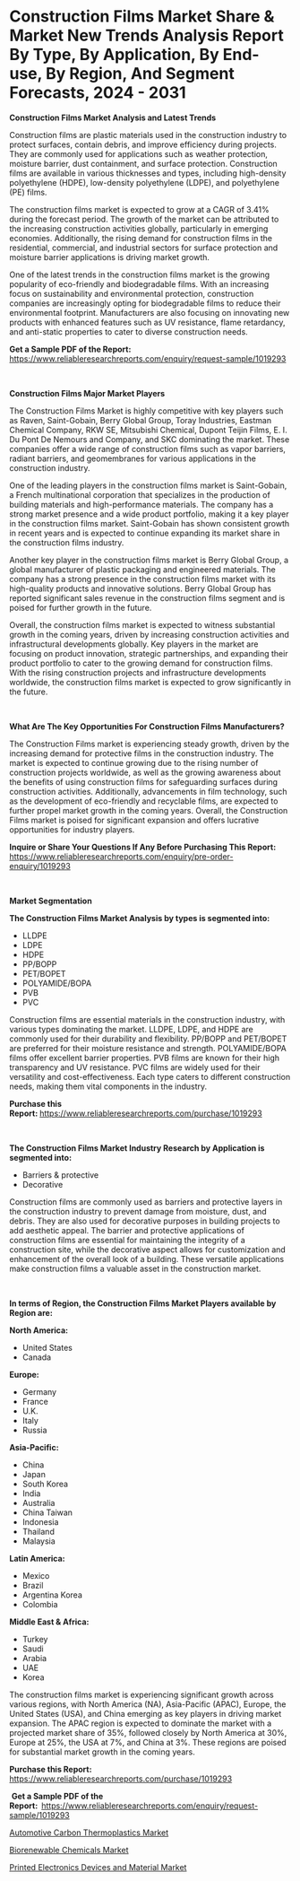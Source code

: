 <p><h1>Construction Films Market Share & Market New Trends Analysis Report By Type, By Application, By End-use, By Region, And Segment Forecasts, 2024 - 2031</h1></p><p><strong>Construction Films Market Analysis and Latest Trends</strong></p>
<p><p>Construction films are plastic materials used in the construction industry to protect surfaces, contain debris, and improve efficiency during projects. They are commonly used for applications such as weather protection, moisture barrier, dust containment, and surface protection. Construction films are available in various thicknesses and types, including high-density polyethylene (HDPE), low-density polyethylene (LDPE), and polyethylene (PE) films.</p><p>The construction films market is expected to grow at a CAGR of 3.41% during the forecast period. The growth of the market can be attributed to the increasing construction activities globally, particularly in emerging economies. Additionally, the rising demand for construction films in the residential, commercial, and industrial sectors for surface protection and moisture barrier applications is driving market growth.</p><p>One of the latest trends in the construction films market is the growing popularity of eco-friendly and biodegradable films. With an increasing focus on sustainability and environmental protection, construction companies are increasingly opting for biodegradable films to reduce their environmental footprint. Manufacturers are also focusing on innovating new products with enhanced features such as UV resistance, flame retardancy, and anti-static properties to cater to diverse construction needs.</p></p>
<p><strong>Get a Sample PDF of the Report:&nbsp;</strong> <a href="https://www.reliableresearchreports.com/enquiry/request-sample/1019293">https://www.reliableresearchreports.com/enquiry/request-sample/1019293</a></p>
<p>&nbsp;</p>
<p><strong>Construction Films Major Market Players</strong></p>
<p><p>The Construction Films Market is highly competitive with key players such as Raven, Saint-Gobain, Berry Global Group, Toray Industries, Eastman Chemical Company, RKW SE, Mitsubishi Chemical, Dupont Teijin Films, E. I. Du Pont De Nemours and Company, and SKC dominating the market. These companies offer a wide range of construction films such as vapor barriers, radiant barriers, and geomembranes for various applications in the construction industry.</p><p>One of the leading players in the construction films market is Saint-Gobain, a French multinational corporation that specializes in the production of building materials and high-performance materials. The company has a strong market presence and a wide product portfolio, making it a key player in the construction films market. Saint-Gobain has shown consistent growth in recent years and is expected to continue expanding its market share in the construction films industry.</p><p>Another key player in the construction films market is Berry Global Group, a global manufacturer of plastic packaging and engineered materials. The company has a strong presence in the construction films market with its high-quality products and innovative solutions. Berry Global Group has reported significant sales revenue in the construction films segment and is poised for further growth in the future.</p><p>Overall, the construction films market is expected to witness substantial growth in the coming years, driven by increasing construction activities and infrastructural developments globally. Key players in the market are focusing on product innovation, strategic partnerships, and expanding their product portfolio to cater to the growing demand for construction films. With the rising construction projects and infrastructure developments worldwide, the construction films market is expected to grow significantly in the future.</p></p>
<p>&nbsp;</p>
<p><strong>What Are The Key Opportunities For Construction Films Manufacturers?</strong></p>
<p><p>The Construction Films market is experiencing steady growth, driven by the increasing demand for protective films in the construction industry. The market is expected to continue growing due to the rising number of construction projects worldwide, as well as the growing awareness about the benefits of using construction films for safeguarding surfaces during construction activities. Additionally, advancements in film technology, such as the development of eco-friendly and recyclable films, are expected to further propel market growth in the coming years. Overall, the Construction Films market is poised for significant expansion and offers lucrative opportunities for industry players.</p></p>
<p><strong>Inquire or Share Your Questions If Any Before Purchasing This Report:</strong> <a href="https://www.reliableresearchreports.com/enquiry/pre-order-enquiry/1019293">https://www.reliableresearchreports.com/enquiry/pre-order-enquiry/1019293</a></p>
<p>&nbsp;</p>
<p><strong>Market Segmentation</strong></p>
<p><strong>The Construction Films Market Analysis by types is segmented into:</strong></p>
<p><ul><li>LLDPE</li><li>LDPE</li><li>HDPE</li><li>PP/BOPP</li><li>PET/BOPET</li><li>POLYAMIDE/BOPA</li><li>PVB</li><li>PVC</li></ul></p>
<p><p>Construction films are essential materials in the construction industry, with various types dominating the market. LLDPE, LDPE, and HDPE are commonly used for their durability and flexibility. PP/BOPP and PET/BOPET are preferred for their moisture resistance and strength. POLYAMIDE/BOPA films offer excellent barrier properties. PVB films are known for their high transparency and UV resistance. PVC films are widely used for their versatility and cost-effectiveness. Each type caters to different construction needs, making them vital components in the industry.</p></p>
<p><strong>Purchase this Report:&nbsp;</strong><a href="https://www.reliableresearchreports.com/purchase/1019293">https://www.reliableresearchreports.com/purchase/1019293</a></p>
<p>&nbsp;</p>
<p><strong>The Construction Films Market Industry Research by Application is segmented into:</strong></p>
<p><ul><li>Barriers & protective</li><li>Decorative</li></ul></p>
<p><p>Construction films are commonly used as barriers and protective layers in the construction industry to prevent damage from moisture, dust, and debris. They are also used for decorative purposes in building projects to add aesthetic appeal. The barrier and protective applications of construction films are essential for maintaining the integrity of a construction site, while the decorative aspect allows for customization and enhancement of the overall look of a building. These versatile applications make construction films a valuable asset in the construction market.</p></p>
<p>&nbsp;</p>
<p><strong>In terms of Region, the Construction Films Market Players available by Region are:</strong></p>
<p>
    <p> <strong> North America: </strong>
        <ul>
            <li>United States</li>
            <li>Canada</li>
        </ul>
        </p> 
    <p> <strong> Europe: </strong>
        <ul>
            <li>Germany</li>
            <li>France</li>
            <li>U.K.</li>
            <li>Italy</li>
            <li>Russia</li>
        </ul>
        </p> 
    <p> <strong> Asia-Pacific: </strong>
        <ul>
            <li>China</li>
            <li>Japan</li>
            <li>South Korea</li>
            <li>India</li>
            <li>Australia</li>
            <li>China Taiwan</li>
            <li>Indonesia</li>
            <li>Thailand</li>
            <li>Malaysia</li>
        </ul>
        </p> 
    <p> <strong> Latin America: </strong>
        <ul>
            <li>Mexico</li>
            <li>Brazil</li>
            <li>Argentina Korea</li>
            <li>Colombia</li>
        </ul>
        </p> 
    <p> <strong> Middle East & Africa: </strong>
        <ul>
            <li>Turkey</li>
            <li>Saudi</li>
            <li>Arabia</li>
            <li>UAE</li>
            <li>Korea</li>
        </ul>
    </p>
    </p>
<p><p>The construction films market is experiencing significant growth across various regions, with North America (NA), Asia-Pacific (APAC), Europe, the United States (USA), and China emerging as key players in driving market expansion. The APAC region is expected to dominate the market with a projected market share of 35%, followed closely by North America at 30%, Europe at 25%, the USA at 7%, and China at 3%. These regions are poised for substantial market growth in the coming years.</p></p>
<p><strong>Purchase this Report: </strong><a href="https://www.reliableresearchreports.com/purchase/1019293">https://www.reliableresearchreports.com/purchase/1019293</a></p>
<p>&nbsp;<strong>Get a Sample PDF of the Report:&nbsp;&nbsp;</strong><a href="https://www.reliableresearchreports.com/enquiry/request-sample/1019293">https://www.reliableresearchreports.com/enquiry/request-sample/1019293</a></p>
<p><strong></strong></p>
<p><p><a href="https://view.publitas.com/reportprime-1/automotive-carbon-thermoplastics-market-offer-valuable-insights-into-market-size-market-share-market-trends-and-projections-spanning-from-2023-to-2030/">Automotive Carbon Thermoplastics Market</a></p><p><a href="https://view.publitas.com/reportprime-1/global-biorenewable-chemicals-market-by-types-applications-and-major-players-with-regional-growth-rate-analysis-and-development-situation-from-2023-to-2030/">Biorenewable Chemicals Market</a></p><p><a href="https://view.publitas.com/reportprime-1/printed-electronics-devices-and-material-market-growth-market-trends-covid-19-impact-and-forecasts-for-period-from-2023-2030/">Printed Electronics Devices and Material Market</a></p></p>